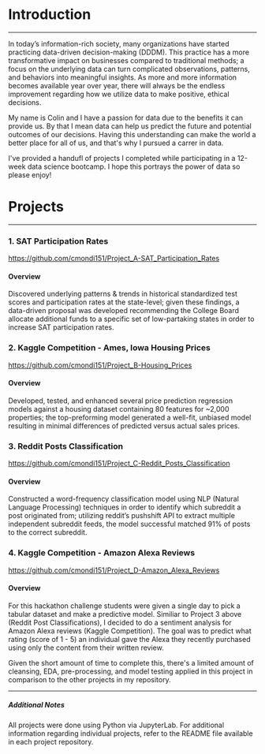 # Introduction
---
In today’s information-rich society, many organizations have started practicing data-driven decision-making (DDDM). This practice has a more transformative impact on businesses compared to traditional methods; a focus on the underlying data can turn complicated observations, patterns, and behaviors into meaningful insights. As more and more information becomes available year over year, there will always be the endless improvement regarding how we utilize data to make positive, ethical decisions.

My name is Colin and I have a passion for data due to the benefits it can provide us. By that I mean data can help us predict the future and potential outcomes of our decisions. Having this understanding can make the world a better place for all of us, and that's why I pursued a carrer in data.

I've provided a handufl of projects I completed while participating in a 12-week data science bootcamp. I hope this portrays the power of data so please enjoy! 

# Projects
---
### 1. SAT Participation Rates 
https://github.com/cmondi151/Project_A-SAT_Participation_Rates

#### Overview
Discovered underlying patterns & trends in historical standardized test scores and participation rates at the state-level; given these findings, a data-driven proposal was developed recommending the College Board allocate additional funds to a specific set of low-partaking states in order to increase SAT participation rates.

### 2. Kaggle Competition - Ames, Iowa Housing Prices
https://github.com/cmondi151/Project_B-Housing_Prices

#### Overview
Developed, tested, and enhanced several price prediction regression models against a housing dataset containing 80 features for ~2,000 properties; the top-preforming model generated a well-fit, unbiased model resulting in minimal differences of predicted versus actual sales prices.

### 3. Reddit Posts Classification
https://github.com/cmondi151/Project_C-Reddit_Posts_Classification

#### Overview
Constructed a word-frequency classification model using NLP (Natural Language Processing) techniques in order to identify which subreddit a post originated from; utilizing reddit’s pushshift API to extract multiple independent subreddit feeds, the model successful matched 91% of posts to the correct subreddit.

### 4. Kaggle Competition - Amazon Alexa Reviews
https://github.com/cmondi151/Project_D-Amazon_Alexa_Reviews

#### Overview
For this hackathon challenge students were given a single day to pick a tabular dataset and make a predictive model. Similiar to Project 3 above (Reddit Post Classifications), I decided to do a sentiment analysis for Amazon Alexa reviews (Kaggle Competition). The goal was to predict what rating (score of 1 - 5) an individual gave the Alexa they recently purchased using only the content from their written review.

Given the short amount of time to complete this, there's a limited amount of cleansing, EDA, pre-processing, and model testing applied in this project in comparison to the other projects in my repository.

---
##### Additional Notes
All projects were done using Python via JupyterLab. For additional information regarding individual projects, refer to the README file available in each project repository.
